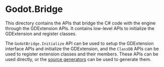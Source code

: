 # Godot.Bridge

This directory contains the APIs that bridge the C# code with the engine through the GDExtension APIs. It contains low-level APIs to initialize the GDExtension and register classes.

The `GodotBridge.Initialize` API can be used to setup the GDExtension interface APIs and initialize the GDExtension, and the `ClassDB` APIs can be used to register extension classes and their members. These APIs can be used directly, or the [source generators](../../Godot.SourceGenerators) can be used to generate them.
